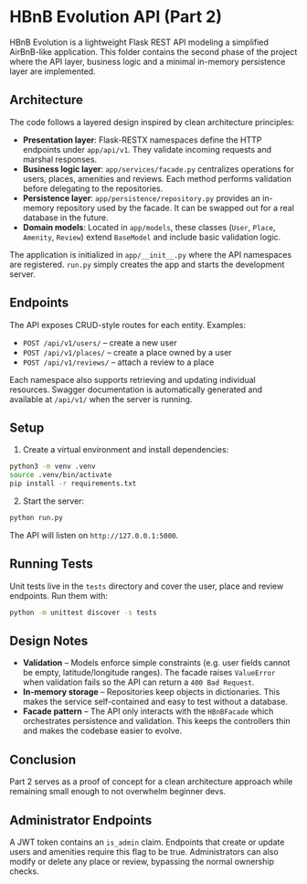 # HBnB Evolution API (Part 2)

HBnB Evolution is a lightweight Flask REST API modeling a simplified AirBnB-like application. This folder contains the second phase of the project where the API layer, business logic and a minimal in-memory persistence layer are implemented.

## Architecture

The code follows a layered design inspired by clean architecture principles:

- **Presentation layer**: Flask-RESTX namespaces define the HTTP endpoints under `app/api/v1`. They validate incoming requests and marshal responses.
- **Business logic layer**: `app/services/facade.py` centralizes operations for users, places, amenities and reviews. Each method performs validation before delegating to the repositories.
- **Persistence layer**: `app/persistence/repository.py` provides an in-memory repository used by the facade. It can be swapped out for a real database in the future.
- **Domain models**: Located in `app/models`, these classes (`User`, `Place`, `Amenity`, `Review`) extend `BaseModel` and include basic validation logic.

The application is initialized in `app/__init__.py` where the API namespaces are registered. `run.py` simply creates the app and starts the development server.

## Endpoints

The API exposes CRUD-style routes for each entity. Examples:

- `POST /api/v1/users/` – create a new user
- `POST /api/v1/places/` – create a place owned by a user
- `POST /api/v1/reviews/` – attach a review to a place

Each namespace also supports retrieving and updating individual resources. Swagger documentation is automatically generated and available at `/api/v1/` when the server is running.

## Setup

1. Create a virtual environment and install dependencies:

```bash
python3 -m venv .venv
source .venv/bin/activate
pip install -r requirements.txt
```

2. Start the server:

```bash
python run.py
```

The API will listen on `http://127.0.0.1:5000`.

## Running Tests

Unit tests live in the `tests` directory and cover the user, place and review endpoints. Run them with:

```bash
python -m unittest discover -s tests
```

## Design Notes

- **Validation** – Models enforce simple constraints (e.g. user fields cannot be empty, latitude/longitude ranges). The facade raises `ValueError` when validation fails so the API can return a `400 Bad Request`.
- **In-memory storage** – Repositories keep objects in dictionaries. This makes the service self-contained and easy to test without a database.
- **Facade pattern** – The API only interacts with the `HBnBFacade` which orchestrates persistence and validation. This keeps the controllers thin and makes the codebase easier to evolve.

## Conclusion
Part 2 serves as a proof of concept for a clean architecture approach while remaining small enough to not overwhelm beginner devs.

## Administrator Endpoints

A JWT token contains an `is_admin` claim. Endpoints that create or update users and amenities require this flag to be true. Administrators can also modify or delete any place or review, bypassing the normal ownership checks.

